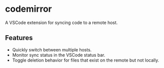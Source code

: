 # codemirror

A VSCode extension for syncing code to a remote host.

## Features

- Quickly switch between multiple hosts.
- Monitor sync status in the VSCode status bar.
- Toggle deletion behavior for files that exist on the remote but not locally.
